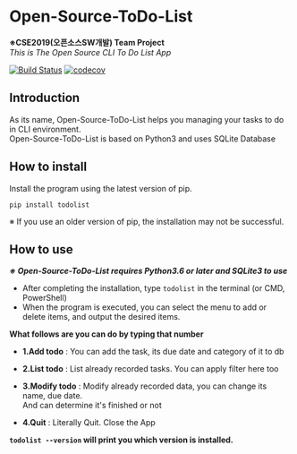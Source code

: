 # Open-Source-ToDo-List
**※CSE2019(오픈소스SW개발) Team Project**  
*This is The Open Source CLI To Do List App*

[![Build Status](https://travis-ci.org/StillnessFate/Open-Source-ToDo-List.svg?branch=master)](https://travis-ci.org/StillnessFate/Open-Source-ToDo-List)
[![codecov](https://codecov.io/gh/StillnessFate/Open-Source-ToDo-List/branch/master/graph/badge.svg)](https://codecov.io/gh/StillnessFate/Open-Source-ToDo-List)

## Introduction

  As its name, Open-Source-ToDo-List helps you managing your tasks to do in CLI environment.  
  Open-Source-ToDo-List is based on Python3 and uses SQLite Database


## How to install
Install the program using the latest version of pip.
```
pip install todolist
```
※ If you use an older version of pip, the installation may not be successful.

## How to use

***※ Open-Source-ToDo-List requires Python3.6 or later and SQLite3 to use***  

* After completing the installation, type ```todolist``` in the terminal (or CMD, PowerShell)
* When the program is executed, you can select the menu to add or delete items, and output the desired items.  
 
 **What follows are you can do by typing that number**
 
- **1.Add todo** : You can add the task, its due date and category of it to db

- **2.List todo** : List already recorded tasks. You can apply filter here too

- **3.Modify todo** : Modify already recorded data, you can change its name, due date.  
                   And can determine it's finished or not 
                   
- **4.Quit** : Literally Quit. Close the App


**```todolist --version``` will print you which version is installed.**

